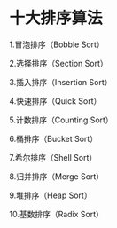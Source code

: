 # 十大排序算法

1.冒泡排序（Bobble Sort）

2.选择排序（Section Sort）

3.插入排序（Insertion Sort）

4.快速排序（Quick Sort）

5.计数排序（Counting Sort）

6.桶排序（Bucket Sort）

7.希尔排序（Shell Sort）

8.归并排序（Merge Sort）

9.堆排序（Heap Sort）

10.基数排序（Radix Sort）
